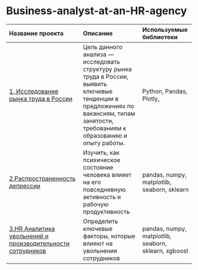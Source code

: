# Business-analyst-at-an-HR-agency

| Название проекта | Описание |Используемые библиотеки|
| :-------------------- | :--------------------- |:---------------------------|
| [1. Исследование рынка труда в России](https://github.com/GusevaAnna/Business-analyst-at-an-HR-agency/tree/main/1) | Цель данного анализа — исследовать структуру рынка труда в России, выявить ключевые тенденции в предложениях по вакансиям, типам занятости, требованиям к образованию и опыту работы.|Python, Pandas, Plotly, |
| [2.Распространенность депрессии](https://github.com/GusevaAnna/Business-analyst-at-an-HR-agency/tree/main/2) | Изучить, как психическое состояние человека влияет на его повседневную активность и рабочую продуктивность|pandas, numpy, matplotlib, seaborn, sklearn|
| [3.HR Аналитика увольнений и производительности сотрудников](https://colab.research.google.com/drive/1_IyPqXOiV1VwFwWk8GQ_DHK6up-fxwuF?usp=sharing) | Определить ключевые факторы, которые влияют на увольнения сотрудников |pandas, numpy, matplotlib, seaborn, sklearn, xgboost|
